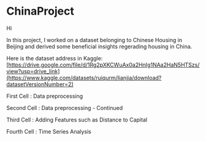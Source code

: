# ChinaProject
Hi

In this project, I worked on a dataset belonging to Chinese Housing in Beijing and derived some beneficial insights regerading housing in China.

Here is the dataset address in Kaggle: [https://drive.google.com/file/d/1Rg2pXKCWuAx0a2HnIg1NAa2HaN5HTSzs/view?usp=drive_link](https://www.kaggle.com/datasets/ruiqurm/lianjia/download?datasetVersionNumber=2)

First Cell : Data preprocessing

Second Cell : Data preprocessing - Continued

Third Cell : Adding Features such as Distance to Capital

Fourth Cell : Time Series Analysis
